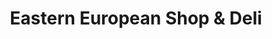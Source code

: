 ---
title: "Eastern European Shop & Deli"
url: /anchorage/eastern-european-shop-and-deli/
shop: convenience
---